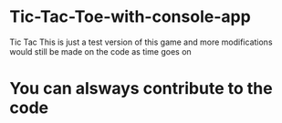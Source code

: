 # Tic-Tac-Toe-with-console-app
Tic Tac 
This is just a test version of this game and more modifications would still be made on the code as time goes on
# You can alsways contribute to the code

